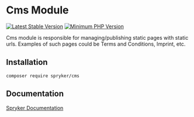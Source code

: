 # Cms Module
[![Latest Stable Version](https://poser.pugx.org/spryker/cms/v/stable.svg)](https://packagist.org/packages/spryker/cms)
[![Minimum PHP Version](https://img.shields.io/badge/php-%3E%3D%208.2-8892BF.svg)](https://php.net/)

Cms module is responsible for managing/publishing static pages with static urls. Examples of such pages could be Terms and Conditions, Imprint, etc.

## Installation

```
composer require spryker/cms
```

## Documentation

[Spryker Documentation](https://docs.spryker.com)
